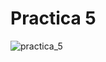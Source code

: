 # Practica 5

![practica_5](https://github.com/JucaLozte/Practica-5/assets/148293086/31c153b8-e5dd-44fe-8eeb-8d232ee28adb)
